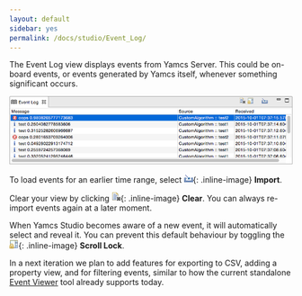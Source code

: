 ```yaml
---
layout: default
sidebar: yes
permalink: /docs/studio/Event_Log/
---
```


The Event Log view displays events from Yamcs Server. This could be on-board events, or events generated by Yamcs itself, whenever something significant occurs.

![Event Log](/assets/studio/events.png)

To load events for an earlier time range, select ![Import](/assets/studio/icons/import_wiz.gif){: .inline-image} **Import**.

Clear your view by clicking ![Import](/assets/studio/icons/clear.png){: .inline-image} **Clear**. You can always re-import events again at a later moment.

When Yamcs Studio becomes aware of a new event, it will automatically select and reveal it. You can prevent this default behaviour by toggling the ![Scroll Lock](/assets/studio/icons/lock_co.png){: .inline-image} **Scroll Lock**.

In a next iteration we plan to add features for exporting to CSV, adding a property view, and for filtering events, similar to how the current standalone [Event Viewer](/docs/tools/Event_Viewer/) tool already supports today.
